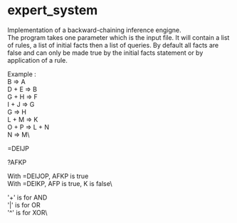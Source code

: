 # expert_system

Implementation of a backward-chaining inference engigne.\
The program takes one parameter which is the input file.
It will contain a list of rules, a list of initial facts then a list of queries.
By default all facts are false and can only be made true by the initial facts statement or 
by application of a rule.

Example :\
 B => A\
 D + E => B\
 G + H => F\
 I + J => G\
 G => H\
 L + M => K\
 O + P => L + N\
 N => M\

=DEIJP

?AFKP

With =DEIJOP, AFKP is true\
With =DEIKP, AFP is true, K is false\

'+' is for AND\
'|' is for OR\
'^' is for XOR\

